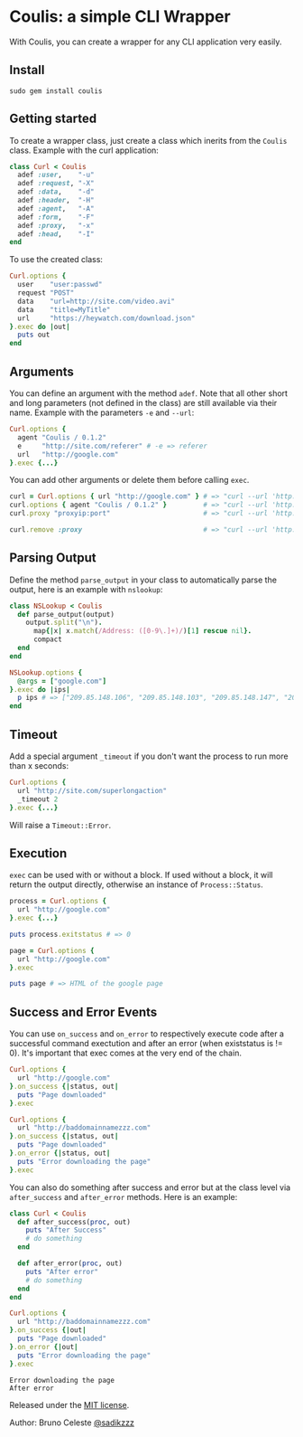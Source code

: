 # Coulis: a simple CLI Wrapper #

With Coulis, you can create a wrapper for any CLI application very easily.

## Install ##

	sudo gem install coulis

## Getting started ##

To create a wrapper class, just create a class which inerits from the `Coulis` class. Example with the curl application:

``` ruby
class Curl < Coulis
  adef :user,    "-u"
  adef :request, "-X"
  adef :data,    "-d"
  adef :header,  "-H"
  adef :agent,   "-A"
  adef :form,    "-F"
  adef :proxy,   "-x"
  adef :head,    "-I"
end
```

To use the created class:

``` ruby
Curl.options {
  user    "user:passwd"
  request "POST"
  data    "url=http://site.com/video.avi"
  data    "title=MyTitle"
  url     "https://heywatch.com/download.json"
}.exec do |out|
  puts out
end
```

## Arguments ##

You can define an argument with the method `adef`. Note that all other short and long parameters (not defined in the class) are still available via their name. Example with the parameters `-e` and `--url`:

``` ruby
Curl.options {
  agent "Coulis / 0.1.2"
  e     "http://site.com/referer" # -e => referer
  url   "http://google.com"
}.exec {...}
```

You can add other arguments or delete them before calling `exec`.

``` ruby
curl = Curl.options { url "http://google.com" } # => "curl --url 'http://google.com'"
curl.options { agent "Coulis / 0.1.2" }         # => "curl --url 'http://google.com' -A 'Coulis / 0.1.2'"
curl.proxy "proxyip:port"                       # => "curl --url 'http://google.com' -A 'Coulis / 0.1.2' -x 'proxyip:port'"

curl.remove :proxy                              # => "curl --url 'http://google.com' -A 'Coulis / 0.1.2'"
```

## Parsing Output ##

Define the method `parse_output` in your class to automatically parse the output, here is an example with `nslookup`:

``` ruby
class NSLookup < Coulis
  def parse_output(output)
    output.split("\n").
      map{|x| x.match(/Address: ([0-9\.]+)/)[1] rescue nil}.
      compact
  end
end

NSLookup.options {
  @args = ["google.com"]
}.exec do |ips|
  p ips # => ["209.85.148.106", "209.85.148.103", "209.85.148.147", "209.85.148.99", "209.85.148.105", "209.85.148.104"]
end
```

## Timeout ##

Add a special argument `_timeout` if you don't want the process to run more than x seconds:

``` ruby
Curl.options {
  url "http://site.com/superlongaction"
  _timeout 2
}.exec {...}
```

Will raise a `Timeout::Error`.

## Execution ##

`exec` can be used with or without a block. If used without a block, it will return the output directly, otherwise an instance of `Process::Status`.

``` ruby
process = Curl.options {
  url "http://google.com"
}.exec {...}

puts process.exitstatus # => 0
```

``` ruby
page = Curl.options {
  url "http://google.com"
}.exec

puts page # => HTML of the google page
```

## Success and Error Events ##

You can use `on_success` and `on_error` to respectively execute code after a successful command exectution and after an error (when existstatus is != 0).
It's important that exec comes at the very end of the chain.

``` ruby
Curl.options {
  url "http://google.com"
}.on_success {|status, out|
  puts "Page downloaded"
}.exec
```

``` ruby
Curl.options {
  url "http://baddomainnamezzz.com"
}.on_success {|status, out|
  puts "Page downloaded"
}.on_error {|status, out|
  puts "Error downloading the page"
}.exec
```

You can also do something after success and error but at the class level via `after_success` and `after_error` methods. Here is an example:

``` ruby
class Curl < Coulis
  def after_success(proc, out)
    puts "After Success"
    # do something
  end

  def after_error(proc, out)
    puts "After error"
    # do something
  end
end

Curl.options {
  url "http://baddomainnamezzz.com"
}.on_success {|out|
  puts "Page downloaded"
}.on_error {|out|
  puts "Error downloading the page"
}.exec
```
```
Error downloading the page
After error
```

Released under the [MIT license](http://www.opensource.org/licenses/mit-license.php).

Author: Bruno Celeste [@sadikzzz](http://twitter.com/sadikzzz)